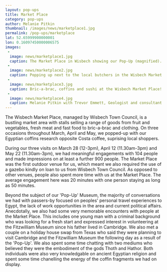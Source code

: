 ```yaml
---
layout: pop-ups
title: Market Place
category: pop-ups
author: Melanie Pitkin
thumbnail: /images/news/marketplace1.jpg
permalink: /pop-ups/marketplace
lat: 52.65999900000001
lon: 0.16097450000006575
images:
 -
  image: news/marketplace1.jpg
  caption: The Market Place in Wisbech showing our Pop-Up (magnified).
 -
  image: news/marketplace2.jpg
  caption: Popping up next to the local butchers in the Wisbech Market Place!
 -
  image: news/marketplace3.jpg
  caption: Bric-a-brac, coffins and sushi at the Wisbech Market Place!
 -
  image: news/marketplace4.jpg
  caption: Melanie Pitkin with Trevor Emmett, Geologist and consultant for the Fitzwilliam Museum.
---
```


The Wisbech Market Place, managed by Wisbech Town Council, is a bustling market area with stalls selling a range of goods from fruit and vegetables, fresh meat and fast food to bric-a-brac and clothing. On three occasions throughout March, April and May, we popped-up with our Egyptian coffins research opposite Costa coffee, suprising local shoppers.

During our three visits on March 28 (12-3pm), April 12 (11.30am-3pm) and May 22 (11.30am-3pm), we had meaningful engagements with 104 people and made impressions on at least a further 900 people. The Market Place was the first outdoor venue for us, which meant we also required the use of a gazebo kindly on loan to us from Wisbech Town Council. As opposed to other venues, people also spent more time with us at the Market Place. The average engagement here was 20 minutes with one person staying as long as 50 minutes.

Beyond the subject of our 'Pop-Up' Museum, the majority of conversations we had with passers-by focused on peoples' personal travel experiences to Egypt, the lack of work opportunities in the area and current political affairs. Anecdotally, we also had some very memorable encounters with people at the Market Place. This includes one young man with a criminal background who was looking for a fresh start and expressed interest in volunteering at the Fitzwilliam Museum since his father lived in Cambridge. We also met a couple on a holiday house swap from Texas who said they were planning to visit Cambridge and the Fitzwilliam Museum the following day as a result of the 'Pop-Up'. We also spent some time chatting with two mediums who believed they were the embodiment of the gods Thoth and Hathor. Both individuals were also very knowledgable on ancient Egyptian religion and spent some time chanelling the energy of the coffin fragments we had on display.
